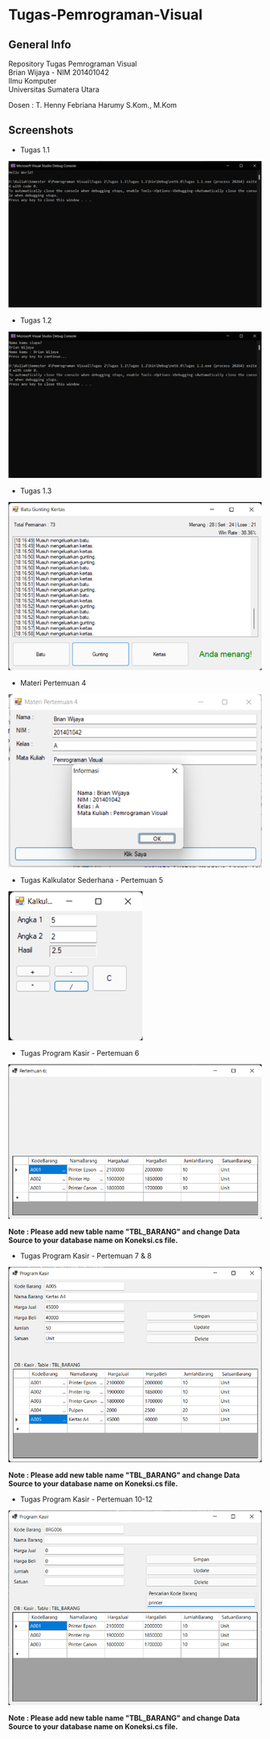 # Tugas-Pemrograman-Visual

## General Info
Repository Tugas Pemrograman Visual  
Brian Wijaya - NIM 201401042  
Ilmu Komputer  
Universitas Sumatera Utara  

Dosen : T. Henny Febriana Harumy S.Kom., M.Kom  

## Screenshots
* Tugas 1.1

![alt text](https://github.com/briannzw/Tugas-Pemrograman-Visual/blob/master/Screenshot%20Tugas%201.1.png "Screenshot Tugas 1.1")

* Tugas 1.2

![alt text](https://github.com/briannzw/Tugas-Pemrograman-Visual/blob/master/Screenshot%20Tugas%201.2.png "Screenshot Tugas 1.2")

* Tugas 1.3

![alt text](https://github.com/briannzw/Tugas-Pemrograman-Visual/blob/master/Screenshot%20Tugas%201.3.png "Screenshot Tugas 1.3")

* Materi Pertemuan 4

![alt_text](https://github.com/briannzw/Tugas-Pemrograman-Visual/blob/master/Screenshot%20Materi%20Pertemuan%204.png "Screenshot Materi Pertemuan 4")

* Tugas Kalkulator Sederhana - Pertemuan 5

![alt_text](https://github.com/briannzw/Tugas-Pemrograman-Visual/blob/master/Screenshot%20Tugas%20Kalkulator%20-%20Pertemuan%205.png "Screenshot Tugas Kalkualtor Sederhana")

* Tugas Program Kasir - Pertemuan 6

![alt_text](https://github.com/briannzw/Tugas-Pemrograman-Visual/blob/master/Screenshot%20Tugas%20Kasir%20-%20Pertemuan%206.png "Screenshot Tugas Program Kasir")

**Note : Please add new table name "TBL_BARANG" and change Data Source to your database name on Koneksi.cs file.**

* Tugas Program Kasir - Pertemuan 7 & 8

![alt_text](https://github.com/briannzw/Tugas-Pemrograman-Visual/blob/master/Screenshot%20Tugas%20Kasir%20-%20Pertemuan%207%20%26%208.png "Screenshot Tugas Program Kasir - 2")

**Note : Please add new table name "TBL_BARANG" and change Data Source to your database name on Koneksi.cs file.**

* Tugas Program Kasir - Pertemuan 10-12

![alt_text](https://github.com/briannzw/Tugas-Pemrograman-Visual/blob/master/Screenshot%20Tugas%20Kasir%20-%20Pertemuan%2010-12.png)

**Note : Please add new table name "TBL_BARANG" and change Data Source to your database name on Koneksi.cs file.**

